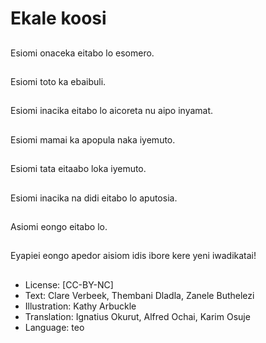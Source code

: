 # Ekale koosi

##
Esiomi onaceka eitabo
lo esomero.

##
Esiomi toto ka ebaibuli.

##
Esiomi inacika eitabo lo
aicoreta nu aipo
inyamat.

##
Esiomi mamai ka
apopula naka iyemuto.

##
Esiomi tata eitaabo loka
iyemuto.

##
Esiomi inacika na didi
eitabo lo aputosia.

##
Asiomi eongo eitabo lo.

##
Eyapiei eongo apedor
aisiom idis ibore kere
yeni iwadikatai!

##
* License: [CC-BY-NC]
* Text: Clare Verbeek, Thembani Dladla, Zanele Buthelezi
* Illustration: Kathy Arbuckle
* Translation: Ignatius Okurut, Alfred Ochai, Karim Osuje
* Language: teo

